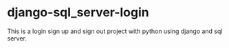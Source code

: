 # django-sql_server-login
This is a login sign up and sign out project with python using django and sql server.
